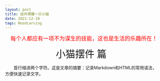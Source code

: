 ```yaml
---
layout: post
title: 给外甥雕一只小猫
date: 2021-12-10
tags: Woodcarving
---
```

<p align="right"><font face="黑体" color=red size=4>每个人都应有一项不为谋生的技能，这也是生活的乐趣所在！</font></p>



<center><font face="黑体" size=6>小猫摆件 篇</font></center> 

&emsp;&emsp;首行缩进两个字符。这是文章的摘要：记录Markdown和HTML的常用语法，方便快速记录文字。


